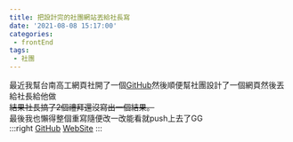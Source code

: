 ```yaml
---
title: 把設計完的社團網站丟給社長寫
date: '2021-08-08 15:17:00'
categories:
 - frontEnd
tags:
 - 社團
---
```


最近我幫台南高工網頁社開了一個[GitHub](https://github.com/NTIHS-IT)然後順便幫社團設計了一個網頁然後丟給社長給他做 <br/>
~~結果社長搞了2個禮拜還沒寫出一個結果。~~ <br/>
最後我也懶得整個重寫隨便改一改能看就push上去了GG<br/>
:::right
[GitHub](https://github.com/NTIHS-IT/NTIHS-IT.github.io)
[WebSite](https://ntihs-it.github.io/)
:::